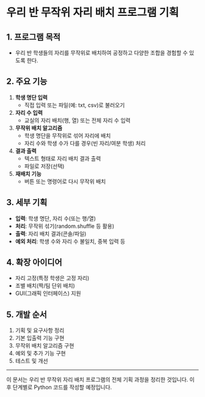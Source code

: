 # 우리 반 무작위 자리 배치 프로그램 기획

## 1. 프로그램 목적
- 우리 반 학생들의 자리를 무작위로 배치하여 공정하고 다양한 조합을 경험할 수 있도록 한다.

## 2. 주요 기능
1. **학생 명단 입력**
    - 직접 입력 또는 파일(예: txt, csv)로 불러오기
2. **자리 수 입력**
    - 교실의 자리 배치(행, 열) 또는 전체 자리 수 입력
3. **무작위 배치 알고리즘**
    - 학생 명단을 무작위로 섞어 자리에 배치
    - 자리 수와 학생 수가 다를 경우(빈 자리/여분 학생) 처리
4. **결과 출력**
    - 텍스트 형태로 자리 배치 결과 출력
    - 파일로 저장(선택)
5. **재배치 기능**
    - 버튼 또는 명령어로 다시 무작위 배치

## 3. 세부 기획
- **입력**: 학생 명단, 자리 수(또는 행/열)
- **처리**: 무작위 섞기(random.shuffle 등 활용)
- **출력**: 자리 배치 결과(콘솔/파일)
- **예외 처리**: 학생 수와 자리 수 불일치, 중복 입력 등

## 4. 확장 아이디어
- 자리 고정(특정 학생은 고정 자리)
- 조별 배치(짝/팀 단위 배치)
- GUI(그래픽 인터페이스) 지원

## 5. 개발 순서
1. 기획 및 요구사항 정리
2. 기본 입출력 기능 구현
3. 무작위 배치 알고리즘 구현
4. 예외 및 추가 기능 구현
5. 테스트 및 개선

---

이 문서는 우리 반 무작위 자리 배치 프로그램의 전체 기획 과정을 정리한 것입니다. 이후 단계별로 Python 코드를 작성할 예정입니다.
